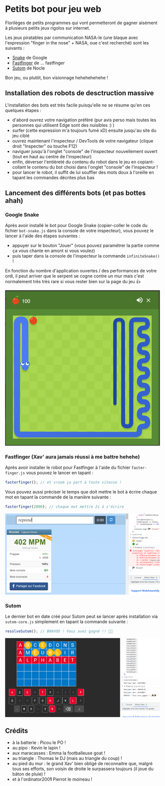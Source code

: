 # Petits bot pour jeu web

Florilèges de petits programmes qui vont permetteront de gagner aisément à plusieurs petits jeux rigolos sur internet.

Les jeux piratables par communication NASA-le (une blaque avec l'expression "finger in the nose" + NASA, oue c'est recherché) sont les suivants :

- [Snake](https://www.google.com/search?q=snake+google&rlz=1C1GCEU_frFR1044FR1044&oq=snake+google&aqs=chrome.0.69i59i433i512j0i433i512j0i512l5j69i60.1063j0j7&sourceid=chrome&ie=UTF-8) de Google
- [Fastfinger](https://10fastfingers.com/typing-test/french) de ... fastfinger
- [Sutom](https://sutom.nocle.fr/#) de Nocle

Bon jeu, ou plutôt, bon visionnage hehehehehehe !

## Installation des robots de desctruction massive

L'installation des bots est très facile puisqu'elle ne se résume qu'en ces quelques étapes :

- d'abord ouvrez votre navigation préféré (pur avis perso mais toutes les personnes qui utilisent Edge sont des nuisibles :) )
- surfer (cette expression m'a toujours fumé xD) ensuite jusqu'au site du jeu ciblé
- ouvrez maintenant l'inspecteur / DevTools de votre navigateur (clique droit "Inspecter" ou touche F12)
- naviguer jusqu'à l'onglet "console" de l'inspecteur nouvellement ouvert (tout en haut au centre de l'inspecteur)
- enfin, déverser l'entièreté du contenu du robot dans le jeu en copiant-collant le contenu du bot choisi dans l'onglet "console" de l'inspecteur !
- pour lancer le robot, il suffit de lui souffler des mots doux à l'oreille en tapant les commandes décrites plus bas

## Lancement des différents bots (et pas bottes ahah)

### Google Snake

Après avoir installé le bot pour Google Snake (copier-coller le code du fichier `bot-snake.js` dans la console de votre inspecteur), vous pouvez le lancer à l'aide des étapes suivantes :

- appuyer sur le bouton "Jouer" (vous pouvez paramétrer la partie comme ça vous chante en amont si vous voulez)
- puis taper dans la console de l'inspecteur la commande `infiniteSnake()` !

En fonction du nombre d'application ouvertes / des performances de votre ordi, il peut arriver que le serpent se cogne contre un mur mais c'est normalement très très rare si vous rester bien sur la page du jeu :thumbsup:

![Une image d'illustration du snake-bot](images/snake-bot.webp)

### Fastfinger (Xav' aura jamais réussi à me battre hehehe)

Après avoir installer le robot pour Fastfinger à l'aide du fichier `faster-finger.js` vous pouvez le lancer en tapant :

```js
fasterfinger(); // et vroom ça part à toute vitesse !
```

Vous pouvez aussi préciser le temps que doit mettre le bot à écrire chaque mot en tapant la commande de la manière suivante :

```js
fasterfinger(2000); // chaque mot mettre 2s à s'écrire
```

![Une image d'illustration du bot fasterfinger](images/fasterfinger.webp)

### Sutom

Le dernier bot en date créé pour Sutom peut se lancer après installation via `sutom-core.js` simplement en tapant la commande suivante :

```js
resolveSutom(); // BRAVOO ! Vous avez gagné !! 🎉🎉
```

![Une image d'illustration pour le robot sutom cette fois !](images/sutom-core.webp)

## Crédits

- à la batterie : Picou le PO !
- au pipo : Kevin le lapin !
- aux maracasses : Emma la footballeuse goat !
- au triangle : Thomas le DJ (mais au triangle du coup) !
- au pied du mur : le grand Xav' bien obligé de reconnaitre que, malgré tous ses efforts, son voisin de droite le surpassera toujours (il joue du bâton de pluie) !
- et à l'ordinator200**1** Pierrot le moineau !
